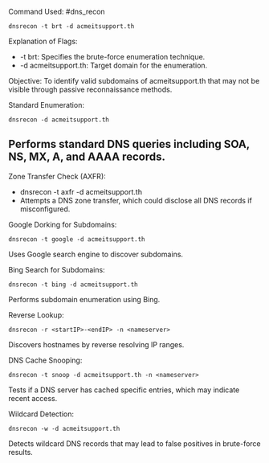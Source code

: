 Command Used: #dns_recon

```
dnsrecon -t brt -d acmeitsupport.th
```

Explanation of Flags:

- -t brt: Specifies the brute-force enumeration technique.
- -d acmeitsupport.th: Target domain for the enumeration.

Objective: To identify valid subdomains of acmeitsupport.th that may not be visible through passive reconnaissance methods.

Standard Enumeration:

```
dnsrecon -d acmeitsupport.th
```

## Performs standard DNS queries including SOA, NS, MX, A, and AAAA records.

Zone Transfer Check (AXFR):

- dnsrecon -t axfr -d acmeitsupport.th
- Attempts a DNS zone transfer, which could disclose all DNS records if misconfigured.

Google Dorking for Subdomains:

```
dnsrecon -t google -d acmeitsupport.th
```

Uses Google search engine to discover subdomains.

Bing Search for Subdomains:

```
dnsrecon -t bing -d acmeitsupport.th
```

Performs subdomain enumeration using Bing.

Reverse Lookup:

```
dnsrecon -r <startIP>-<endIP> -n <nameserver>
```

Discovers hostnames by reverse resolving IP ranges.

DNS Cache Snooping:

```
dnsrecon -t snoop -d acmeitsupport.th -n <nameserver>
```

Tests if a DNS server has cached specific entries, which may indicate recent access.

Wildcard Detection:

```
dnsrecon -w -d acmeitsupport.th
```

Detects wildcard DNS records that may lead to false positives in brute-force results.